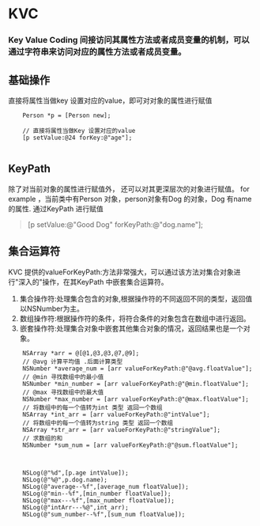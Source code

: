 # KVC 
### Key Value Coding 间接访问其属性方法或者成员变量的机制，可以通过字符串来访问对应的属性方法或者成员变量。

## 基础操作
直接将属性当做key 设置对应的value，即可对对象的属性进行赋值
```  
	Person *p = [Person new];
	
	// 直接将属性当做Key 设置对应的value
	[p setValue:@24 forKey:@"age"];  
	

```  

## KeyPath 
除了对当前对象的属性进行赋值外， 还可以对其更深层次的对象进行赋值。
for example ，当前类中有Person 对象，person对象有Dog 的对象，Dog 有name 的属性. 通过KeyPath 进行赋值

> 	[p setValue:@"Good Dog" forKeyPath:@"dog.name"];  

## 集合运算符
KVC 提供的valueForKeyPath:方法非常强大，可以通过该方法对集合对象进行"深入的"操作，在其KeyPath 中嵌套集合运算符。
1. 集合操作符:处理集合包含的对象,根据操作符的不同返回不同的类型，返回值以NSNumber为主。
2. 数组操作符:根据操作符的条件，将符合条件的对象包含在数组中进行返回。
3. 嵌套操作符:处理集合对象中嵌套其他集合对象的情况，返回结果也是一个对象。
```
	NSArray *arr = @[@1,@3,@3,@7,@9];
	// @avg 计算平均值 .后面计算类型
	NSNumber *average_num = [arr valueForKeyPath:@"@avg.floatValue"];
	// @min 寻找数组中的最小值
	NSNumber *min_number = [arr valueForKeyPath:@"@min.floatValue"];
	// @max 寻找数组中的最大值
	NSNumber *max_number = [arr valueForKeyPath:@"@max.floatValue"];
	// 将数组中的每一个值转为int 类型 返回一个数组
	NSArray *int_arr = [arr valueForKeyPath:@"intValue"];
	// 将数组中的每一个值转为string 类型 返回一个数组
	NSArray *str_arr = [arr valueForKeyPath:@"stringValue"];
	// 求数组的和
	NSNumber *sum_num = [arr valueForKeyPath:@"@sum.floatValue"];
	
	
	
	NSLog(@"%d",[p.age intValue]);
	NSLog(@"%@",p.dog.name);
	NSLog(@"average--%f",[average_num floatValue]);
	NSLog(@"min--%f",[min_number floatValue]);
	NSLog(@"max---%f",[max_number floatValue]);
	NSLog(@"intArr---%@",int_arr);
	NSLog(@"sum_number--%f",[sum_num floatValue]);

```



